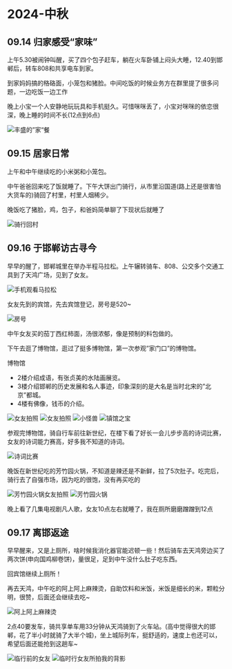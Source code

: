 # 2024-中秋

## 09.14 归家感受“家味”

上午5.30被闹钟叫醒，买了四个包子赶车，躺在火车卧铺上闷头大睡，12.40到邯郸后，转车808和共享电车到家。

到家妈妈搞的䅂硌面，小笼包和猪脸。中间吃饭的时候业务方在群里提了很多问题，一边吃饭一边工作

晚上小宝一个人安静地玩玩具和手机挺久。可惜咪咪丢了，小宝对咪咪的依恋很深，晚上睡的时间不长(12点到6点)

![丰盛的”家“餐](day1_1.jpg)

## 09.15 居家日常

上午和中午继续吃的小米粥和小笼包。

中午爸爸回来吃了饭就睡了。下午大饼出门骑行，从市里沿国道(路上还是很害怕大货车的)骑回了村里，村里人烟稀少。

晚饭吃了猪脸，鸡，包子，和爸妈简单聊了下现状后就睡了

![骑行回村](day2_1.jpg)

## 09.16 于邯郸访古寻今

早早的醒了，邯郸城里在举办半程马拉松。上午辗转骑车、808、公交多个交通工具到了天鸿广场，见到了女友。

![手机观看马拉松](day3_1.jpg)

女友先到的宾馆，先去宾馆登记，房号是520~

![房号](day3_2_1.png)

中午女友买的茄丁西红柿面，汤很浓郁，像是预制的料包做的。

下午去逛了博物馆，逛过了挺多博物馆，第一次参观”家门口”的博物馆。

博物馆

- 2楼介绍成语，有张贞美的水陆画展览。
- 3楼介绍邯郸的历史发展和名人事迹，印象深刻的是大名是当时北宋的”北京”都城。
- 4楼有佛像，钱币的介绍。

![女友拍照](day3_2.jpg)
![女友拍照](day3_3.jpg)
![小怪兽](day3_5.png)
![镇馆之宝](day3_6.png)



参观完博物馆，骑自行车前往新世纪，在楼下看了好长一会儿步步高的诗词比赛，女友的诗词能力赛高，好多我不知道的诗词。

![诗词比赛](day3_7.png)


晚饭在新世纪吃的芳竹园火锅，不知道是辣还是不新鲜，拉了5次肚子。吃完后，骑行去了自强市场，因为吃的很饱，没有再买吃的

![芳竹园火锅女友拍照](day3_4.jpg)
![芳竹园火锅](day3_8.png)

晚上看了几集电视剧凡人歌，女友10点左右就睡了，我在厕所磨磨蹭蹭到12点


## 09.17 离邯返途

早早醒来，又是上厕所，啥时候我消化器官能迟顿一些！然后骑车去天鸿旁边买了两次饼(申向国鸡柳卷饼)，量很足，足到中午没什么肚子吃东西。

回宾馆继续上厕所！

再去天鸿，中午吃的阿上阿上麻辣烫，自助饮料和米饭，米饭是细长的米，颗粒分明，很赞，后面还会继续去吃~

![阿上阿上麻辣烫](day4_2.png)

2点40要发车，骑共享单车用33分钟从天鸿骑到了火车站。(高中觉得很大的邯郸，花了半小时就骑了大半个城)，坐上城际列车，挺舒适的，速度上也还可以，希望后面还能抢到这趟车~

![临行前的女友](day4_1.jpg)
![临时行女友所拍我的背影](day4_3.png)